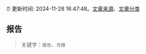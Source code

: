 :alarm_clock: 更新时间: 2024-11-28 16:47:48。[文章来源](/README.md)、[文章分类](/TAGS.md)

## 报告


> 关键字：`报告`、`月报`



